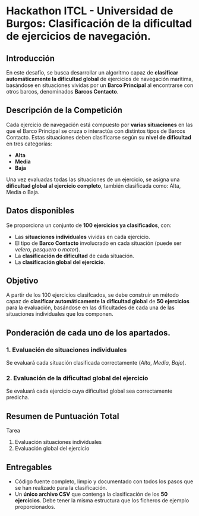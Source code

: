 # Hackathon ITCL - Universidad de Burgos: Clasificación de la dificultad de ejercicios de navegación.

## Introducción

En este desafío, se busca desarrollar un algoritmo capaz de **clasificar automáticamente la dificultad global** de ejercicios de navegación marítima, basándose en situaciones vividas por un **Barco Principal** al encontrarse con otros barcos, denominados **Barcos Contacto**.


## Descripción de la Competición

Cada ejercicio de navegación está compuesto por **varias situaciones** en las que el Barco Principal se cruza o interactúa con distintos tipos de Barcos Contacto. Estas situaciones deben clasificarse según su **nivel de dificultad** en tres categorías:
- **Alta**
- **Media**
- **Baja**

Una vez evaluadas todas las situaciones de un ejercicio, se asigna una **dificultad global al ejercicio completo**, también clasificada como: Alta, Media o Baja.


## Datos disponibles
Se proporciona un conjunto de **100 ejercicios ya clasificados**, con:
- Las **situaciones individuales** vividas en cada ejercicio.
- El tipo de **Barco Contacto** involucrado en cada situación (puede ser *velero*, *pesquero* o *motor*).
- La **clasificación de dificultad** de cada situación.
- La **clasificación global del ejercicio**.

## Objetivo
A partir de los 100 ejercicios clasifcados, se debe construir un método capaz de **clasificar automáticamente la dificultad global** de **50 ejercicios** para la evaluación, basándose en las dificultades de cada una de las situaciones individuales que los componen.


## Ponderación de cada uno de los apartados.

### 1. Evaluación de situaciones individuales

Se evaluará cada situación clasificada correctamente (*Alta*, *Media*, *Baja*).

### 2. Evaluación de la dificultad global del ejercicio

Se evaluará cada ejercicio cuya dificultad global sea correctamente predicha.

## Resumen de Puntuación Total

Tarea

1. Evaluación situaciones individuales
2. Evaluación global del ejercicio

## Entregables

- Código fuente completo, limpio y documentado con todos los pasos que se han realizado para la clasificación.
- Un **único archivo CSV** que contenga la clasificación de los **50 ejercicios**. Debe tener la misma estructura que los ficheros de ejemplo proporcionados.



